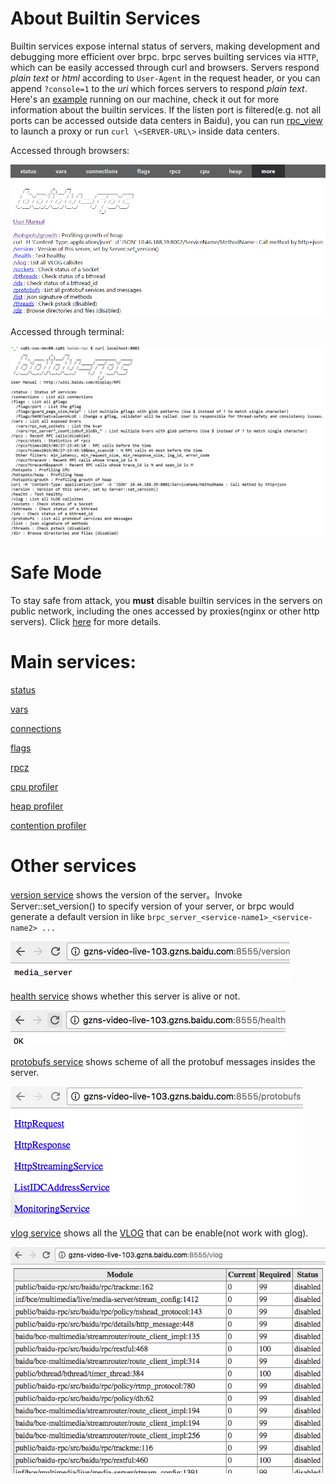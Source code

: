 # About Builtin Services

Builtin services expose internal status of servers, making development and debugging more efficient over brpc. brpc serves builting services via `HTTP`, which can be easily accessed through curl and browsers.  Servers respond *plain text* or *html* according to `User-Agent` in the request header, or you can append `?console=1` to the *uri* which forces servers to respond *plain text*. Here's an [example](http://brpc.baidu.com:8765/) running on our machine, check it out for more information about the builtin services. If the listen port is filtered(e.g. not all ports can be accessed outside data centers in Baidu), you can run [rpc_view](rpc_view.md) to launch a proxy or run `curl \<SERVER-URL\>` inside data centers.

Accessed through browsers:

![img](../images/builtin_service_more.png)

Accessed through terminal:

![img](../images/builtin_service_from_console.png)

# Safe Mode

To stay safe from attack, you **must** disable builtin services in the servers on public network, including the ones accessed by proxies(nginx or other http servers). Click [here](../cn/server.md#安全模式) for more details.

# Main services:

[status](status.md)

[vars](vars.md)

[connections](../cn/connections.md)

[flags](../cn/flags.md)

[rpcz](../cn/rpcz.md)

[cpu profiler](../cn/cpu_profiler.md)

[heap profiler](../cn/heap_profiler.md)

[contention profiler](../cn/contention_profiler.md)

# Other services



[version service](http://brpc.baidu.com:8765/version) shows the version of the server。Invoke Server::set_version() to specify version of your server, or brpc would generate a default version in like `brpc_server_<service-name1>_<service-name2> ...`

![img](../images/version_service.png)

[health service](http://brpc.baidu.com:8765/health) shows whether this server is alive or not.

![img](../images/health_service.png)

[protobufs service](http://brpc.baidu.com:8765/protobufs) shows scheme of all the protobuf messages insides the server.

![img](../images/protobufs_service.png)

[vlog service](http://brpc.baidu.com:8765/vlog) shows all the [VLOG](streaming_log.md#VLOG) that can be enable(not work with glog).

![img](../images/vlog_service.png)


